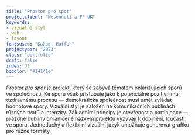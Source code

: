 ```yaml
---
title: "Prostor pro spor"
projectclient: "Nesehnutí a FF UK"
keywords: 
- vizuální styl
- web
- layout
fontsused: "Kakao, Haffer"
projectyear: "2023"
class: "portfolio"
draft: false
index: 32
bgcolor: "#14141e"
---
```



*Prostor pro spor* je projekt, který se zabývá tématem polarizujících sporů ve&nbsp;společnosti. Ke&nbsp;sporu však přistupuje jako k&nbsp;potenciálně pozitivnímu, ozdravnému procesu&nbsp;— demokratická společnost musí umět zvládat hodnotové spory. Vizuální styl je založen na&nbsp;komunikačních bublinách různých tvarů a&nbsp;intenzity. Základními principy je otevřenost a&nbsp;participace&nbsp;— prázdné bubliny ohraničené názvem projektu vyzývají k&nbsp;doplnění, k&nbsp;účasti ve&nbsp;sporu. Jednoduchý a&nbsp;flexibilní vizuální jazyk umožňuje generovat grafiku pro různé formáty.